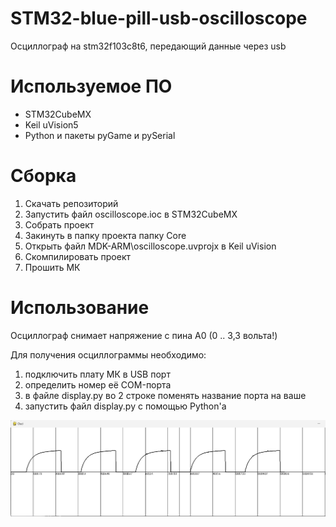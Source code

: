 # STM32-blue-pill-usb-oscilloscope
Осциллограф на stm32f103c8t6, передающий данные через usb

# Используемое ПО
- STM32CubeMX
- Keil uVision5
- Python и пакеты pyGame и pySerial

# Сборка
1. Скачать репозиторий
2. Запустить файл oscilloscope.ioc в STM32CubeMX
3. Собрать проект
4. Закинуть в папку проекта папку Core
5. Открыть файл MDK-ARM\oscilloscope.uvprojx в Keil uVision
6. Скомпилировать проект
7. Прошить МК

# Использование
Осциллограф снимает напряжение с пина A0 (0 .. 3,3 вольта!)

Для получения осциллограммы необходимо:
1. подключить плату МК в USB порт
2. определить номер её COM-порта
3. в файле display.py во 2 строке поменять название порта на ваше
4. запустить файл display.py с помощью Python'а

![alt text](https://github.com/Deyzer2566/STM32-blue-pill-usb-oscilloscope/blob/main/example.jpg)

